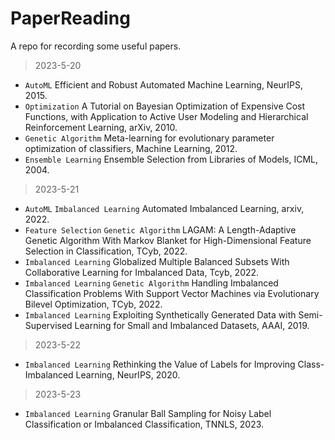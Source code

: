 # PaperReading
A repo for recording some useful papers.

> 2023-5-20
* `AutoML` Efficient and Robust Automated Machine Learning, NeurIPS, 2015.
* `Optimization` A Tutorial on Bayesian Optimization of Expensive Cost Functions, with Application to Active User Modeling and Hierarchical Reinforcement Learning, arXiv, 2010.
* `Genetic Algorithm` Meta-learning for evolutionary parameter optimization of classifiers, Machine Learning, 2012.
* `Ensemble Learning` Ensemble Selection from Libraries of Models, ICML, 2004.

> 2023-5-21
* `AutoML` `Imbalanced Learning` Automated Imbalanced Learning, arxiv, 2022.
* `Feature Selection` `Genetic Algorithm` LAGAM: A Length-Adaptive Genetic Algorithm With Markov Blanket for High-Dimensional Feature Selection in Classification, TCyb, 2022.
* `Imbalanced Learning` Globalized Multiple Balanced Subsets With Collaborative Learning for Imbalanced Data, Tcyb, 2022.
* `Imbalanced Learning` `Genetic Algorithm` Handling Imbalanced Classification Problems With Support Vector Machines via Evolutionary Bilevel Optimization, TCyb, 2022.
* `Imbalanced Learning` Exploiting Synthetically Generated Data with Semi-Supervised Learning for Small and Imbalanced Datasets, AAAI, 2019.

> 2023-5-22
* `Imbalanced Learning` Rethinking the Value of Labels for Improving Class-Imbalanced Learning, NeurIPS, 2020.

> 2023-5-23
* `Imbalanced Learning` Granular Ball Sampling for Noisy Label Classification or Imbalanced Classification, TNNLS, 2023.
